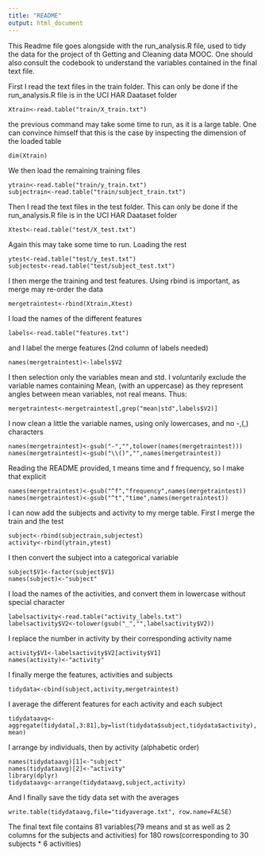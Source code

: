 ```yaml
---
title: "README"
output: html_document
---
```


This Readme file goes alongside with the run_analysis.R file, used to tidy the data for the project 
of th Getting and Cleaning data MOOC. One should also consult the codebook to understand the variables
contained in the final text file. 

First I read the text files in the train folder. This can only be done if
the run_analysis.R file is in the UCI HAR Daataset folder


```{r}
Xtrain<-read.table("train/X_train.txt")
```

 the previous command may take some time to run, as it is a large table.
 One can convince himself that this is the case by inspecting the dimension of the  loaded table
 
```{r}
dim(Xtrain)
```

We then load the remaining training files
 
```{r}
ytrain<-read.table("train/y_train.txt")
subjectrain<-read.table("train/subject_train.txt")
```


Then I read the text files in the test folder. This can only be done if
the run_analysis.R file is in the UCI HAR Daataset folder

```{r}
Xtest<-read.table("test/X_test.txt")
```

Again this may take some time to run. Loading the rest

```{r}
ytest<-read.table("test/y_test.txt")
subjectest<-read.table("test/subject_test.txt")
```

I then merge the training and test features. Using rbind is important, as merge may re-order the data

```{r}
mergetraintest<-rbind(Xtrain,Xtest)
```

I load the names of the different features

```{r}
labels<-read.table("features.txt")
```

and I label the merge features (2nd column of labels needed)

```{r}
names(mergetraintest)<-labels$V2
```

I then selection only the variables mean and std. 
I voluntarily exclude the variable names containing Mean,
(with an uppercase) as they represent angles between mean variables, not real means.
Thus:

```{r}
mergetraintest<-mergetraintest[,grep("mean|std",labels$V2)]
```


I now clean a little the variable names, using only lowercases,  and no -,(,) characters

```{r}
names(mergetraintest)<-gsub("-","",tolower(names(mergetraintest)))
names(mergetraintest)<-gsub("\\()","",names(mergetraintest))
```

 Reading the README provided, t means time and f frequency, so I make that explicit

```{r}
names(mergetraintest)<-gsub("^f","frequency",names(mergetraintest))
names(mergetraintest)<-gsub("^t","time",names(mergetraintest))
```

I can now add the subjects and activity to my merge table.
First I merge the train and the test

```{r}
subject<-rbind(subjectrain,subjectest)
activity<-rbind(ytrain,ytest)
```
I then convert the subject into a categorical variable

```{r}
subject$V1<-factor(subject$V1)
names(subject)<-"subject"
```
I load the names of the activities, and convert them in lowercase
without special character

```{r}
labelsactivity<-read.table("activity_labels.txt")
labelsactivity$V2<-tolower(gsub("_","",labelsactivity$V2))
```
I replace the number in activity by their corresponding activity name

```{r}
activity$V1<-labelsactivity$V2[activity$V1]
names(activity)<-"activity"
```

I finally merge the features, activities and subjects

```{r}
tidydata<-cbind(subject,activity,mergetraintest)
```

I average the different features for each activity and each subject

```{r}
tidydataavg<-aggregate(tidydata[,3:81],by=list(tidydata$subject,tidydata$activity), mean)
```
I arrange by individuals, then by activity (alphabetic order)

```{r}
names(tidydataavg)[1]<-"subject"
names(tidydataavg)[2]<-"activity"
library(dplyr)
tidydataavg<-arrange(tidydataavg,subject,activity)
```

And I finally save the tidy data set with the averages

```{r}
write.table(tidydataavg,file="tidyaverage.txt", row.name=FALSE)
```

The final text file contains 81 variables(79 means and st as well as 2 columns for 
the subjects and activities) for 180 rows(corresponding to 30 subjects * 6 activities)